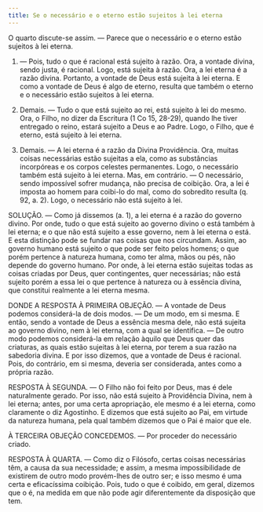 ```yaml
---
title: Se o necessário e o eterno estão sujeitos à lei eterna
---
```


O quarto discute-se assim. — Parece que o necessário e o eterno estão sujeitos à lei eterna.  

1. — Pois, tudo o que é racional está sujeito à razão. Ora, a vontade divina, sendo justa, é racional. Logo, está sujeita à razão. Ora, a lei eterna é a razão divina. Portanto, a vontade de Deus está sujeita à lei eterna. E como a vontade de Deus é algo de eterno, resulta que também o eterno e o necessário estão sujeitos à lei eterna.  

2. Demais. — Tudo o que está sujeito ao rei, está sujeito à lei do mesmo. Ora, o Filho, no dizer da Escritura (1 Co 15, 28-29), quando lhe tiver entregado o reino, estará sujeito a Deus e ao Padre. Logo, o Filho, que é eterno, está sujeito à lei eterna.  

3. Demais. — A lei eterna é a razão da Divina Providência. Ora, muitas coisas necessárias estão sujeitas a ela, como as substâncias incorpóreas e os corpos celestes permanentes. Logo, o necessário também está sujeito à lei eterna.  Mas, em contrário. — O necessário, sendo impossível sofrer mudança, não precisa de coibição. Ora, a lei é imposta ao homem para coibi-lo do mal, como do sobredito resulta (q. 92, a. 2). Logo, o necessário não está sujeito à lei.  

SOLUÇÃO. — Como já dissemos (a. 1), a lei eterna é a razão do governo divino. Por onde, tudo o que está sujeito ao governo divino o está também à lei eterna; e o que não está sujeito a esse governo, nem à lei eterna o está. E esta distinção pode se fundar nas coisas que nos circundam. Assim, ao governo humano está sujeito o que pode ser feito pelos homens; o que porém pertence à natureza humana, como ter alma, mãos ou pés, não depende do governo humano. Por onde, à lei eterna estão sujeitas todas as coisas criadas por Deus, quer contingentes, quer necessárias; não está sujeito porém a essa lei o que pertence à natureza ou à essência divina, que constitui realmente a lei eterna mesma.  

DONDE A RESPOSTA À PRIMEIRA OBJEÇÃO. — A vontade de Deus podemos considerá-la de dois modos. — De um modo, em si mesma. E então, sendo a vontade de Deus a essência mesma dele, não está sujeita ao governo divino, nem à lei eterna, com a qual se identifica. — De outro modo podemos considerá-la em relação àquilo que Deus quer das criaturas, as quais estão sujeitas à lei eterna, por terem a sua razão na sabedoria divina. E por isso dizemos, que a vontade de Deus é racional. Pois, do contrário, em si mesma, deveria ser considerada, antes como a própria razão.  

RESPOSTA À SEGUNDA. — O Filho não foi feito por Deus, mas é dele naturalmente gerado. Por isso, não está sujeito à Providência Divina, nem à lei eterna; antes, por uma certa apropriação, ele mesmo é a lei eterna, como claramente o diz Agostinho. E dizemos que está sujeito ao Pai, em virtude da natureza humana, pela qual também dizemos que o Pai é maior que ele.  

À TERCEIRA OBJEÇÃO CONCEDEMOS. — Por proceder do necessário criado.  

RESPOSTA À QUARTA. — Como diz o Filósofo, certas coisas necessárias têm, a causa da sua necessidade; e assim, a mesma impossibilidade de existirem de outro modo provém-lhes de outro ser; e isso mesmo é uma certa e eficacíssima coibição. Pois, tudo o que é coibido, em geral, dizemos que o é, na medida em que não pode agir diferentemente da disposição que tem.
